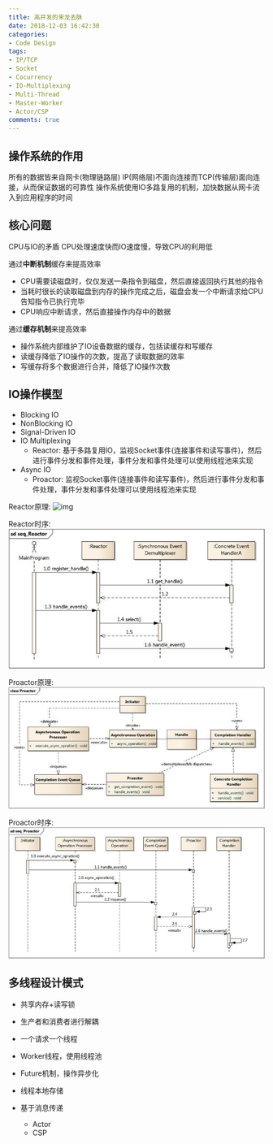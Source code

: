 ```yaml
---
title: 高并发的来龙去脉
date: 2018-12-03 16:42:30
categories:
- Code Design
tags:
- IP/TCP
- Socket
- Cocurrency
- IO-Multiplexing
- Multi-Thread
- Master-Worker
- Actor/CSP
comments: true
---
```


## 操作系统的作用

所有的数据皆来自网卡(物理链路层)
IP(网络层)不面向连接而TCP(传输层)面向连接，从而保证数据的可靠性
操作系统使用IO多路复用的机制，加快数据从网卡流入到应用程序的时间

## 核心问题

CPU与IO的矛盾
CPU处理速度快而IO速度慢，导致CPU的利用低

通过**中断机制**缓存来提高效率

* CPU需要读磁盘时，仅仅发送一条指令到磁盘，然后直接返回执行其他的指令
* 当耗时很长的读取磁盘到内存的操作完成之后，磁盘会发一个中断请求给CPU告知指令已执行完毕
* CPU响应中断请求，然后直接操作内存中的数据

通过**缓存机制**来提高效率

* 操作系统内部维护了IO设备数据的缓存，包括读缓存和写缓存
* 读缓存降低了IO操作的次数，提高了读取数据的效率
* 写缓存将多个数据进行合并，降低了IO操作次数

## IO操作模型

* Blocking IO
* NonBlocking IO
* Signal-Driven IO
* IO Multiplexing
  * Reactor: 基于多路复用IO，监视Socket事件(连接事件和读写事件)，然后进行事件分发和事件处理，事件分发和事件处理可以使用线程池来实现
* Async IO
  * Proactor: 监视Socket事件(连接事件和读写事件)，然后进行事件分发和事件处理，事件分发和事件处理可以使用线程池来实现

Reactor原理:
![img](/images/高并发之Rector原理.jpeg)

Reactor时序:
![img](/images/高并发之Reactor时序.jpeg)

Proactor原理:
![img](/images/高并发之Proactor原理.jpeg)

Proactor时序:
![img](/images/高并发之Proactor时序.jpeg)

## 多线程设计模式

* 共享内存+读写锁

* 生产者和消费者进行解耦

* 一个请求一个线程

* Worker线程，使用线程池

* Future机制，操作异步化

* 线程本地存储

* 基于消息传递
  * Actor
  * CSP
